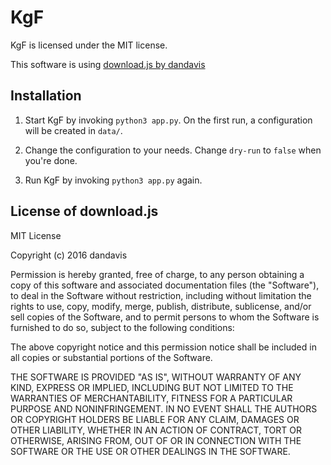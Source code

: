# KgF

KgF is licensed under the MIT license.

This software is using [download.js by dandavis](https://github.com/rndme/download)

## Installation

1. Start KgF by invoking `python3 app.py`. On the first run, a configuration
will be created in `data/`.

2. Change the configuration to your needs. Change `dry-run` to `false` when
you're done.

3. Run KgF by invoking `python3 app.py` again.

## License of download.js

MIT License

Copyright (c) 2016 dandavis

Permission is hereby granted, free of charge, to any person obtaining a copy of this software and associated documentation files (the "Software"), to deal in the Software without restriction, including without limitation the rights to use, copy, modify, merge, publish, distribute, sublicense, and/or sell copies of the Software, and to permit persons to whom the Software is furnished to do so, subject to the following conditions:

The above copyright notice and this permission notice shall be included in all copies or substantial portions of the Software.

THE SOFTWARE IS PROVIDED "AS IS", WITHOUT WARRANTY OF ANY KIND, EXPRESS OR IMPLIED, INCLUDING BUT NOT LIMITED TO THE WARRANTIES OF MERCHANTABILITY, FITNESS FOR A PARTICULAR PURPOSE AND NONINFRINGEMENT. IN NO EVENT SHALL THE AUTHORS OR COPYRIGHT HOLDERS BE LIABLE FOR ANY CLAIM, DAMAGES OR OTHER LIABILITY, WHETHER IN AN ACTION OF CONTRACT, TORT OR OTHERWISE, ARISING FROM, OUT OF OR IN CONNECTION WITH THE SOFTWARE OR THE USE OR OTHER DEALINGS IN THE SOFTWARE.
